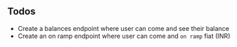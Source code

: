 ## Todos

- Create a balances endpoint where user can come and see their balance
- Create an on ramp endpoint where user can come and `on ramp` fiat (INR)
